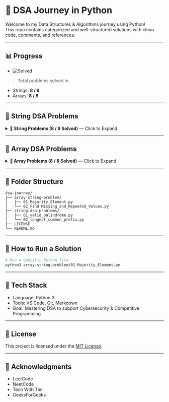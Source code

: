# 🧠 DSA Journey in Python

Welcome to my Data Structures & Algorithms journey using Python!  
This repo contains categorized and well-structured solutions with clean code, comments, and references.

---

## 📊 Progress
+ ![Solved](https://img.shields.io/badge/Solved-14%20%2F%2015-blueviolet)

> Total problems solved in:
- Strings: **8 / 9**
- Arrays: **8 / 8**

---

## 🧵 String DSA Problems

<details>
<summary><strong>📂 String Problems (8 / 9 Solved)</strong> — Click to Expand</summary>

| No. | Problem Title                       | Difficulty | Solution Link                                                                                  | 📘 Description                                                                 |
|-----|-------------------------------------|------------|------------------------------------------------------------------------------------------------|--------------------------------------------------------------------------------|
| 1   | Valid Palindrome                    | Easy       | [01_valid_palindrome.py](string-dsa-problems/01_valid_palindrome.py)                          | [Link](https://leetcode.com/problems/valid-palindrome/description/)           |
| 2   | Longest Common Prefix               | Easy       | [02_longest_common_prefix.py](string-dsa-problems/02_longest_common_prefix.py)                | [Link](https://leetcode.com/problems/longest-common-prefix/description/)      |
| 3   | Valid Anagram                       | Easy       | [03_Valid_Anagram.py](string-dsa-problems/03_Valid_Anagram.py)                                | [Link](https://leetcode.com/problems/valid-anagram/description/)              |
| 4   | Reverse Words in a String           | Medium     | [04_Reverse_Words_in_a_String.py](string-dsa-problems/04_Reverse_Words_in_a_String.py)        | [Link](https://leetcode.com/problems/reverse-words-in-a-string/description/)  |
| 5   | Remove All Occurrences of a Substring | Medium   | [05_Remove All Occurrences_of_a_Substring.py](string-dsa-problems/05_Remove%20All%20Occurrences_of_a_Substring.py) | [Link](https://leetcode.com/problems/remove-all-occurrences-of-a-substring/description/) |
| 6   | Permutation in String               | Medium     | [06_Permutation_in_String.py](string-dsa-problems/06_Permutation_in_String.py)                | [Link](https://leetcode.com/problems/permutation-in-string/description/)      |
| 7   | String Compression                  | Medium     | [07_String_Compression.py](string-dsa-problems/07_String_Compression.py)                      | [Link](https://leetcode.com/problems/string-compression/description/)         |
| 8   | Group Anagrams                      | Medium     | [08_Group_Anagrams.py](string-dsa-problems/08_Group_Anagrams.py)                              | [Link](https://leetcode.com/problems/group-anagrams/description/)             |

</details>


---

## 🧮 Array DSA Problems

<details>
<summary><strong>📂 Array Problems (8 / 8 Solved)</strong> — Click to Expand</summary>

| No. | Problem Title                     | Difficulty | Solution Link                                                                                          | 📘 Description                                                                 |
|-----|-----------------------------------|------------|--------------------------------------------------------------------------------------------------------|--------------------------------------------------------------------------------|
| 1   | Majority Element                  | Easy       | [01_Majority_Element.py](array-string-problem/01_Majority_Element.py)                                 | [Link](https://leetcode.com/problems/majority-element/description/)           |
| 2   | Find Missing and Repeated Values | Easy       | [02_Find Missing_and_Repeated_Values.py](array-string-problem/02_Find%20Missing_and_Repeated_Values.py) | [Link](https://leetcode.com/problems/find-missing-and-repeated-values/description/) |
| 3   | Merge Sorted Array               | Easy       | [03_Merge_Sorted_Array.py](array-string-problem/03_Merge_Sorted_Array.py)                             | [Link](https://leetcode.com/problems/merge-sorted-array/description/)         |
| 4   | Single Number                    | Easy       | [04_Single_Number.py](array-string-problem/04_Single_Number.py)                                       | [Link](https://leetcode.com/problems/single-number/description/)              |
| 5   | Best Time to Buy and Sell Stock        | Easy       | [05_Best_Time_to_Buy_and_Sell_Stock.py](array-string-problem/05_Best_Time_to_Buy_and_Sell_Stock.py)           | [Link](https://leetcode.com/problems/best-time-to-buy-and-sell-stock/description/) |
| 6   | Maximum Subarray                       | Medium     | [06_Maximum_Subarray.py](array-string-problem/06_Maximum_Subarray.py)                                         | [Link](https://leetcode.com/problems/maximum-subarray/description/)
| 7   | Pow(x, n)                              | Medium     | [07_Pow(x, n).py](array-string-problem/07_Pow(x,%20n).py)                                     | [Link](https://leetcode.com/problems/powx-n/description/)                     |
| 8   | Sort Colors                            | Medium     | [08_Sort_Colors.py](array-string-problem/08_Sort_Colors.py)                                   | [Link](https://leetcode.com/problems/sort-colors/description/)                |

</details>


---

## 📁 Folder Structure

```
dsa-journey/
├── array-string-problem/
│   ├── 01_Majority_Element.py
│   └── 02_Find Missing_and_Repeated_Values.py
├── string-dsa-problems/
│   ├── 01_valid_palindrome.py
│   └── 02_longest_common_prefix.py
├── LICENSE
└── README.md
```

---

## 🚀 How to Run a Solution

```bash
# Run a specific Python file
python3 array-string-problem/01_Majority_Element.py
```

---

## 🧠 Tech Stack

- Language: Python 3
- Tools: VS Code, Git, Markdown
- Goal: Mastering DSA to support Cybersecurity & Competitive Programming

---

## 📌 License

This project is licensed under the [MIT License](LICENSE).

---

## 🙏 Acknowledgments

- LeetCode
- NeetCode
- Tech With Tim
- GeeksForGeeks
